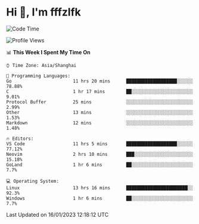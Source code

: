 # Hi 👋, I'm fffzlfk

<!--START_SECTION:waka-->
![Code Time](http://img.shields.io/badge/Code%20Time-37%20hrs%2019%20mins-blue)

![Profile Views](http://img.shields.io/badge/Profile%20Views-6-blue)

📊 **This Week I Spent My Time On** 

```text
⌚︎ Time Zone: Asia/Shanghai

💬 Programming Languages: 
Go                       11 hrs 20 mins      ███████████████████░░░░░░   78.88% 
C                        1 hr 17 mins        ██░░░░░░░░░░░░░░░░░░░░░░░   9.01% 
Protocol Buffer          25 mins             ░░░░░░░░░░░░░░░░░░░░░░░░░   2.99% 
Other                    13 mins             ░░░░░░░░░░░░░░░░░░░░░░░░░   1.53% 
Markdown                 12 mins             ░░░░░░░░░░░░░░░░░░░░░░░░░   1.48%

🔥 Editors: 
VS Code                  11 hrs 5 mins       ███████████████████░░░░░░   77.12% 
Neovim                   2 hrs 10 mins       ███░░░░░░░░░░░░░░░░░░░░░░   15.18% 
GoLand                   1 hr 6 mins         ██░░░░░░░░░░░░░░░░░░░░░░░   7.7%

💻 Operating System: 
Linux                    13 hrs 16 mins      ███████████████████████░░   92.3% 
Windows                  1 hr 6 mins         ██░░░░░░░░░░░░░░░░░░░░░░░   7.7%

```


 Last Updated on 16/01/2023 12:18:12 UTC
<!--END_SECTION:waka-->
